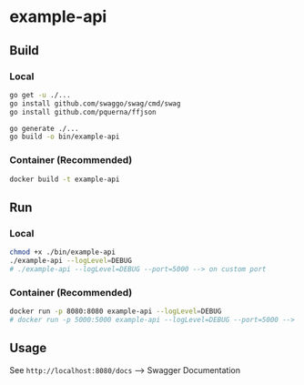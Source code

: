 # example-api

## Build

### Local

```bash
go get -u ./...
go install github.com/swaggo/swag/cmd/swag
go install github.com/pquerna/ffjson

go generate ./...
go build -o bin/example-api 

```

### Container (Recommended)

```bash
docker build -t example-api

```

## Run

### Local

```bash
chmod +x ./bin/example-api
./example-api --logLevel=DEBUG
# ./example-api --logLevel=DEBUG --port=5000 --> on custom port
```


### Container (Recommended)

```bash
docker run -p 8080:8080 example-api --logLevel=DEBUG
# docker run -p 5000:5000 example-api --logLevel=DEBUG --port=5000 --> on custom port
```

## Usage

See `http://localhost:8080/docs` --> Swagger Documentation
